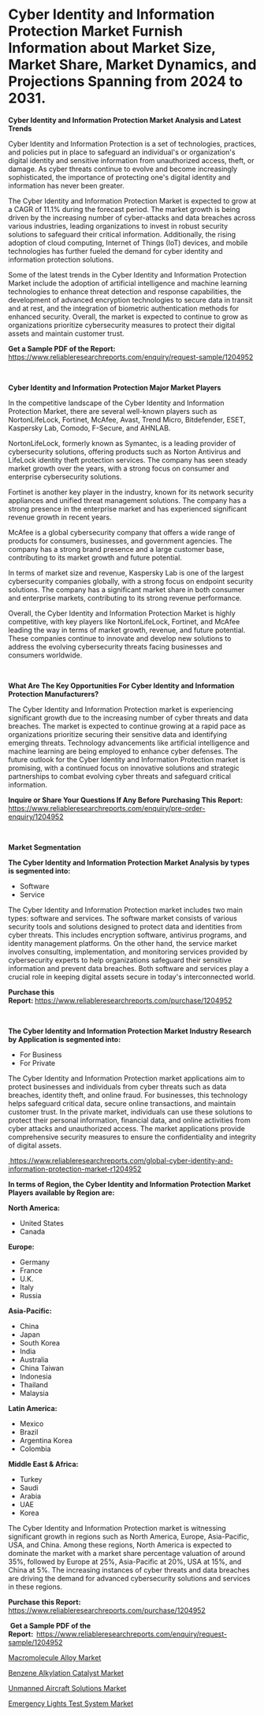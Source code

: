 <p><h1>Cyber Identity and Information Protection Market Furnish Information about Market Size, Market Share, Market Dynamics, and Projections Spanning from 2024 to 2031.</h1></p><p><strong>Cyber Identity and Information Protection Market Analysis and Latest Trends</strong></p>
<p><p>Cyber Identity and Information Protection is a set of technologies, practices, and policies put in place to safeguard an individual's or organization's digital identity and sensitive information from unauthorized access, theft, or damage. As cyber threats continue to evolve and become increasingly sophisticated, the importance of protecting one's digital identity and information has never been greater.</p><p>The Cyber Identity and Information Protection Market is expected to grow at a CAGR of 11.1% during the forecast period. The market growth is being driven by the increasing number of cyber-attacks and data breaches across various industries, leading organizations to invest in robust security solutions to safeguard their critical information. Additionally, the rising adoption of cloud computing, Internet of Things (IoT) devices, and mobile technologies has further fueled the demand for cyber identity and information protection solutions.</p><p>Some of the latest trends in the Cyber Identity and Information Protection Market include the adoption of artificial intelligence and machine learning technologies to enhance threat detection and response capabilities, the development of advanced encryption technologies to secure data in transit and at rest, and the integration of biometric authentication methods for enhanced security. Overall, the market is expected to continue to grow as organizations prioritize cybersecurity measures to protect their digital assets and maintain customer trust.</p></p>
<p><strong>Get a Sample PDF of the Report:&nbsp;</strong> <a href="https://www.reliableresearchreports.com/enquiry/request-sample/1204952">https://www.reliableresearchreports.com/enquiry/request-sample/1204952</a></p>
<p>&nbsp;</p>
<p><strong>Cyber Identity and Information Protection Major Market Players</strong></p>
<p><p>In the competitive landscape of the Cyber Identity and Information Protection Market, there are several well-known players such as NortonLifeLock, Fortinet, McAfee, Avast, Trend Micro, Bitdefender, ESET, Kaspersky Lab, Comodo, F-Secure, and AHNLAB. </p><p>NortonLifeLock, formerly known as Symantec, is a leading provider of cybersecurity solutions, offering products such as Norton Antivirus and LifeLock identity theft protection services. The company has seen steady market growth over the years, with a strong focus on consumer and enterprise cybersecurity solutions.</p><p>Fortinet is another key player in the industry, known for its network security appliances and unified threat management solutions. The company has a strong presence in the enterprise market and has experienced significant revenue growth in recent years.</p><p>McAfee is a global cybersecurity company that offers a wide range of products for consumers, businesses, and government agencies. The company has a strong brand presence and a large customer base, contributing to its market growth and future potential.</p><p>In terms of market size and revenue, Kaspersky Lab is one of the largest cybersecurity companies globally, with a strong focus on endpoint security solutions. The company has a significant market share in both consumer and enterprise markets, contributing to its strong revenue performance.</p><p>Overall, the Cyber Identity and Information Protection Market is highly competitive, with key players like NortonLifeLock, Fortinet, and McAfee leading the way in terms of market growth, revenue, and future potential. These companies continue to innovate and develop new solutions to address the evolving cybersecurity threats facing businesses and consumers worldwide.</p></p>
<p>&nbsp;</p>
<p><strong>What Are The Key Opportunities For Cyber Identity and Information Protection Manufacturers?</strong></p>
<p><p>The Cyber Identity and Information Protection market is experiencing significant growth due to the increasing number of cyber threats and data breaches. The market is expected to continue growing at a rapid pace as organizations prioritize securing their sensitive data and identifying emerging threats. Technology advancements like artificial intelligence and machine learning are being employed to enhance cyber defenses. The future outlook for the Cyber Identity and Information Protection market is promising, with a continued focus on innovative solutions and strategic partnerships to combat evolving cyber threats and safeguard critical information.</p></p>
<p><strong>Inquire or Share Your Questions If Any Before Purchasing This Report:</strong> <a href="https://www.reliableresearchreports.com/enquiry/pre-order-enquiry/1204952">https://www.reliableresearchreports.com/enquiry/pre-order-enquiry/1204952</a></p>
<p>&nbsp;</p>
<p><strong>Market Segmentation</strong></p>
<p><strong>The Cyber Identity and Information Protection Market Analysis by types is segmented into:</strong></p>
<p><ul><li>Software</li><li>Service</li></ul></p>
<p><p>The Cyber Identity and Information Protection market includes two main types: software and services. The software market consists of various security tools and solutions designed to protect data and identities from cyber threats. This includes encryption software, antivirus programs, and identity management platforms. On the other hand, the service market involves consulting, implementation, and monitoring services provided by cybersecurity experts to help organizations safeguard their sensitive information and prevent data breaches. Both software and services play a crucial role in keeping digital assets secure in today's interconnected world.</p></p>
<p><strong>Purchase this Report:&nbsp;</strong><a href="https://www.reliableresearchreports.com/purchase/1204952">https://www.reliableresearchreports.com/purchase/1204952</a></p>
<p>&nbsp;</p>
<p><strong>The Cyber Identity and Information Protection Market Industry Research by Application is segmented into:</strong></p>
<p><ul><li>For Business</li><li>For Private</li></ul></p>
<p><p>The Cyber Identity and Information Protection market applications aim to protect businesses and individuals from cyber threats such as data breaches, identity theft, and online fraud. For businesses, this technology helps safeguard critical data, secure online transactions, and maintain customer trust. In the private market, individuals can use these solutions to protect their personal information, financial data, and online activities from cyber attacks and unauthorized access. The market applications provide comprehensive security measures to ensure the confidentiality and integrity of digital assets.</p></p>
<p><a href="https://www.reliableresearchreports.com/global-cyber-identity-and-information-protection-market-r1204952">&nbsp;https://www.reliableresearchreports.com/global-cyber-identity-and-information-protection-market-r1204952</a></p>
<p><strong>In terms of Region, the Cyber Identity and Information Protection Market Players available by Region are:</strong></p>
<p>
    <p> <strong> North America: </strong>
        <ul>
            <li>United States</li>
            <li>Canada</li>
        </ul>
        </p> 
    <p> <strong> Europe: </strong>
        <ul>
            <li>Germany</li>
            <li>France</li>
            <li>U.K.</li>
            <li>Italy</li>
            <li>Russia</li>
        </ul>
        </p> 
    <p> <strong> Asia-Pacific: </strong>
        <ul>
            <li>China</li>
            <li>Japan</li>
            <li>South Korea</li>
            <li>India</li>
            <li>Australia</li>
            <li>China Taiwan</li>
            <li>Indonesia</li>
            <li>Thailand</li>
            <li>Malaysia</li>
        </ul>
        </p> 
    <p> <strong> Latin America: </strong>
        <ul>
            <li>Mexico</li>
            <li>Brazil</li>
            <li>Argentina Korea</li>
            <li>Colombia</li>
        </ul>
        </p> 
    <p> <strong> Middle East & Africa: </strong>
        <ul>
            <li>Turkey</li>
            <li>Saudi</li>
            <li>Arabia</li>
            <li>UAE</li>
            <li>Korea</li>
        </ul>
    </p>
    </p>
<p><p>The Cyber Identity and Information Protection market is witnessing significant growth in regions such as North America, Europe, Asia-Pacific, USA, and China. Among these regions, North America is expected to dominate the market with a market share percentage valuation of around 35%, followed by Europe at 25%, Asia-Pacific at 20%, USA at 15%, and China at 5%. The increasing instances of cyber threats and data breaches are driving the demand for advanced cybersecurity solutions and services in these regions.</p></p>
<p><strong>Purchase this Report: </strong><a href="https://www.reliableresearchreports.com/purchase/1204952">https://www.reliableresearchreports.com/purchase/1204952</a></p>
<p>&nbsp;<strong>Get a Sample PDF of the Report:&nbsp;&nbsp;</strong><a href="https://www.reliableresearchreports.com/enquiry/request-sample/1204952">https://www.reliableresearchreports.com/enquiry/request-sample/1204952</a></p>
<p><strong></strong></p>
<p><p><a href="https://www.linkedin.com/pulse/macromolecule-alloy-market-provides-comprehensive-analysis-uuvmc?trackingId=32FPz2tAt%2BP5xIa7xI6RFQ%3D%3D">Macromolecule Alloy Market</a></p><p><a href="https://www.linkedin.com/pulse/benzene-alkylation-catalyst-market-size-2024-2031-global-dmsac?trackingId=c352Bv41JYm5yJv4oQeiiw%3D%3D">Benzene Alkylation Catalyst Market</a></p><p><a href="https://github.com/ashman753/Market-Research-Report-List-1/blob/main/unmanned-aircraft-solutions-market.md">Unmanned Aircraft Solutions Market</a></p><p><a href="https://github.com/LibbySpencer2018/Market-Research-Report-List-1/blob/main/emergency-lights-test-system-market.md">Emergency Lights Test System Market</a></p></p>